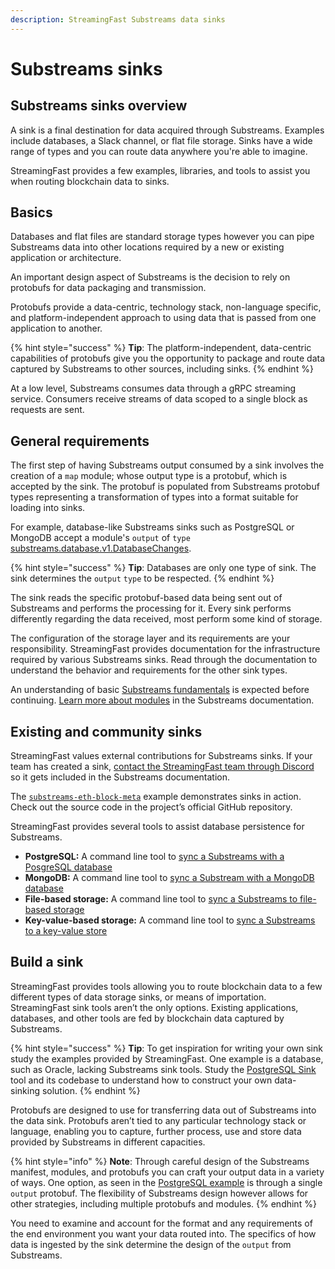 ```yaml
---
description: StreamingFast Substreams data sinks
---
```


# Substreams sinks

## **Substreams sinks overview**

A sink is a final destination for data acquired through Substreams. Examples include databases, a Slack channel, or flat file storage. Sinks have a wide range of types and you can route data anywhere you're able to imagine.

StreamingFast provides a few examples, libraries, and tools to assist you when routing blockchain data to sinks.

## **Basics**

Databases and flat files are standard storage types however you can pipe Substreams data into other locations required by a new or existing application or architecture.

An important design aspect of Substreams is the decision to rely on protobufs for data packaging and transmission.&#x20;

Protobufs provide a data-centric, technology stack, non-language specific, and platform-independent approach to using data that is passed from one application to another.

{% hint style="success" %}
**Tip**: The platform-independent, data-centric capabilities of protobufs give you the opportunity to package and route data captured by Substreams to other sources, including sinks.
{% endhint %}

At a low level, Substreams consumes data through a gRPC streaming service. Consumers receive streams of data scoped to a single block as requests are sent.

## **General requirements**

The first step of having Substreams output consumed by a sink involves the creation of a `map` module; whose output type is a protobuf, which is accepted by the sink. The protobuf is populated from Substreams protobuf types representing a transformation of types into a format suitable for loading into sinks.

For example, database-like Substreams sinks such as PostgreSQL or MongoDB accept a module's `output` of `type` [substreams.database.v1.DatabaseChanges](https://github.com/streamingfast/substreams-database-change/blob/develop/proto/database/v1/database.proto#L5).

{% hint style="success" %}
**Tip**: Databases are only one type of sink. The sink determines the `output` `type` to be respected.
{% endhint %}

The sink reads the specific protobuf-based data being sent out of Substreams and performs the processing for it. Every sink performs differently regarding the data received, most perform some kind of storage.

The configuration of the storage layer and its requirements are your responsibility. StreamingFast provides documentation for the infrastructure required by various Substreams sinks. Read through the documentation to understand the behavior and requirements for the other sink types.

An understanding of basic [Substreams fundamentals](../concepts-and-fundamentals/fundamentals.md) is expected before continuing. [Learn more about modules](https://substreams.streamingfast.io/concept-and-fundamentals/modules) in the Substreams documentation.

## **Existing and community sinks**

StreamingFast values external contributions for Substreams sinks. If your team has created a sink, [contact the StreamingFast team through Discord](https://discord.gg/mYPcRAzeVN) so it gets included in the Substreams documentation.

The [`substreams-eth-block-meta`](https://github.com/streamingfast/substreams-eth-block-meta) example demonstrates sinks in action. Check out the source code in the project’s official GitHub repository.

StreamingFast provides several tools to assist database persistence for Substreams.

* **PostgreSQL:** A command line tool to [sync a Substreams with a PosgreSQL database](https://github.com/streamingfast/substreams-sink-postgres)
* **MongoDB:** A command line tool to [sync a Substream with a MongoDB database](https://github.com/streamingfast/substreams-sink-mongodb)
* **File-based storage:** A command line tool to [sync a Substreams to file-based storage](https://github.com/streamingfast/substreams-sink-files)
* **Key-value-based storage:** A command line tool to [sync a Substreams to a key-value store](https://github.com/streamingfast/substreams-sink-kv)

## **Build a sink**

StreamingFast provides tools allowing you to route blockchain data to a few different types of data storage sinks, or means of importation. StreamingFast sink tools aren’t the only options. Existing applications, databases, and other tools are fed by blockchain data captured by Substreams.

{% hint style="success" %}
**Tip**: To get inspiration for writing your own sink study the examples provided by StreamingFast. One example is a database, such as Oracle, lacking Substreams sink tools. Study the [PostgreSQL Sink](https://github.com/streamingfast/substreams-sink-postgres) tool and its codebase to understand how to construct your own data-sinking solution.
{% endhint %}

Protobufs are designed to use for transferring data out of Substreams into the data sink. Protobufs aren’t tied to any particular technology stack or language, enabling you to capture, further process, use and store data provided by Substreams in different capacities.

{% hint style="info" %}
**Note**: Through careful design of the Substreams manifest, modules, and protobufs you can craft your output data in a variety of ways. One option, as seen in the [PostgreSQL example](https://github.com/streamingfast/substreams-sink-postgres) is through a single `output` protobuf. The flexibility of Substreams design however allows for other strategies, including multiple protobufs and modules.
{% endhint %}

You need to examine and account for the format and any requirements of the end environment you want your data routed into. The specifics of how data is ingested by the sink determine the design of the `output` from Substreams.
